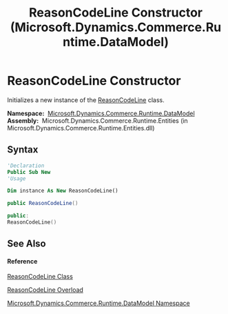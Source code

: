 ﻿---
title: ReasonCodeLine Constructor  (Microsoft.Dynamics.Commerce.Runtime.DataModel)
TOCTitle: ReasonCodeLine Constructor
ms:assetid: M:Microsoft.Dynamics.Commerce.Runtime.DataModel.ReasonCodeLine.#ctor
ms:mtpsurl: https://technet.microsoft.com/en-us/library/microsoft.dynamics.commerce.runtime.datamodel.reasoncodeline.reasoncodeline(v=AX.60)
ms:contentKeyID: 62214518
ms.date: 05/18/2015
mtps_version: v=AX.60
dev_langs:
- vb
- csharp
- c++
---

# ReasonCodeLine Constructor

Initializes a new instance of the [ReasonCodeLine](reasoncodeline-class-microsoft-dynamics-commerce-runtime-datamodel.md) class.

**Namespace:**  [Microsoft.Dynamics.Commerce.Runtime.DataModel](microsoft-dynamics-commerce-runtime-datamodel-namespace.md)  
**Assembly:**  Microsoft.Dynamics.Commerce.Runtime.Entities (in Microsoft.Dynamics.Commerce.Runtime.Entities.dll)

## Syntax

``` vb
'Declaration
Public Sub New
'Usage

Dim instance As New ReasonCodeLine()
```

``` csharp
public ReasonCodeLine()
```

``` c++
public:
ReasonCodeLine()
```

## See Also

#### Reference

[ReasonCodeLine Class](reasoncodeline-class-microsoft-dynamics-commerce-runtime-datamodel.md)

[ReasonCodeLine Overload](reasoncodeline-constructor-microsoft-dynamics-commerce-runtime-datamodel.md)

[Microsoft.Dynamics.Commerce.Runtime.DataModel Namespace](microsoft-dynamics-commerce-runtime-datamodel-namespace.md)

